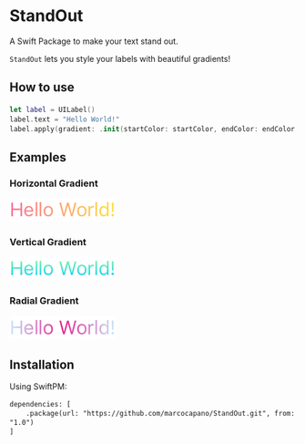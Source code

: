 # StandOut

A Swift Package to make your text stand out.

`StandOut` lets you style your labels with beautiful gradients!

## How to use

```swift
let label = UILabel()
label.text = "Hello World!"
label.apply(gradient: .init(startColor: startColor, endColor: endColor, kind: .linearHorizontal))
```

## Examples

### Horizontal Gradient
![horizontal](Tests/StandOutTests/__Snapshots__/StandOutTests/testLinearHorizontalGradient.1.png)

### Vertical Gradient
![vertial](Tests/StandOutTests/__Snapshots__/StandOutTests/testLinearVerticalGradient.1.png)

### Radial Gradient
![radial](Tests/StandOutTests/__Snapshots__/StandOutTests/testRadialGradient.1.png)

## Installation

Using SwiftPM:

```
dependencies: [
    .package(url: "https://github.com/marcocapano/StandOut.git", from: "1.0")
]
```




